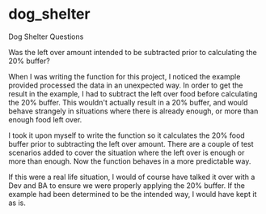 # dog_shelter
Dog Shelter Questions

Was the left over amount intended to be subtracted prior to calculating the 20% buffer?

When I was writing the function for this project, I noticed the example provided processed the data in an unexpected way. In order to get the result in the example, I had to subtract the left over food before calculating the 20% buffer. This wouldn't actually result in a 20% buffer, and would behave strangely in situations where there is already enough, or more than enough food left over.

I took it upon myself to write the function so it calculates the 20% food buffer prior to subtracting the left over amount. There are a couple of test scenarios added to cover the situation where the left over is enough or more than enough. Now the function behaves in a more predictable way.

If this were a real life situation, I would of course have talked it over with a Dev and BA to ensure we were properly applying the 20% buffer. If the example had been determined to be the intended way, I would have kept it as is.

